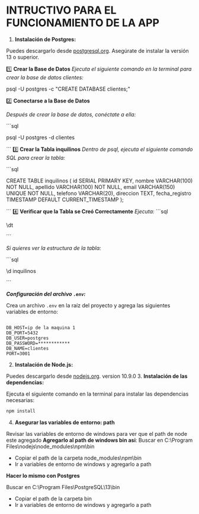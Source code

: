 # INTRUCTIVO PARA EL FUNCIONAMIENTO DE LA APP

1. **Instalación de Postgres:**

 Puedes descargarlo desde [postgresql.org](https://www.postgresql.org/download/). Asegúrate de instalar la versión 13 o superior.

1️⃣ **Crear la Base de Datos**
*Ejecuta el siguiente comando en la terminal para crear la base de datos clientes:*

psql -U postgres -c "CREATE DATABASE clientes;"


2️⃣ **Conectarse a la Base de Datos**

*Después de crear la base de datos, conéctate a ella:*
    
´´´sql

psql -U postgres -d clientes

´´´
3️⃣ **Crear la Tabla inquilinos**
*Dentro de psql, ejecuta el siguiente comando SQL para crear la tabla:*

´´´sql

CREATE TABLE inquilinos (
    id SERIAL PRIMARY KEY,
    nombre VARCHAR(100) NOT NULL,
    apellido VARCHAR(100) NOT NULL,
    email VARCHAR(150) UNIQUE NOT NULL,
    telefono VARCHAR(20),
    direccion TEXT,
    fecha_registro TIMESTAMP DEFAULT CURRENT_TIMESTAMP
);

´´´
 4️⃣ **Verificar que la Tabla se Creó Correctamente**
 *Ejecuta:*
´´´sql

 \dt

 ´´´

*Si quieres ver la estructura de la tabla:*

´´´sql

\d inquilinos

´´´

  ***Configuración del archivo `.env`:***

 Crea un archivo `.env` en la raíz del proyecto y agrega las siguientes variables de entorno:

```.env

DB_HOST=ip de la maquina 1
DB_PORT=5432
DB_USER=postgres
DB_PASSWORD=************
DB_NAME=clientes
PORT=3001
```

2. **Instalación de Node.js:**

Puedes descargarlo desde [nodejs.org](https://nodejs.org/).
version 10.9.0
3. **Instalación de las dependencias:**

 Ejecuta el siguiente comando en la terminal para instalar las dependencias necesarias:

```bash
npm install
```

4. **Asegurar las variables de entorno: path**

Revisar las variables de entorno de windows para ver que el path de node este agregado
**Agregarlo al path de windows bin asi**:
Buscar en C:\Program Files\nodejs\node_modules\npm\bin

* Copiar el path de la carpeta node_modules\npm\bin
* Ir a variables de entorno de windows y agregarlo a path

**Hacer lo mismo con Postgres**

Buscar en C:\Program Files\PostgreSQL\13\bin

* Copiar el path de la carpeta bin
* Ir a variables de entorno de windows y agregarlo a path








